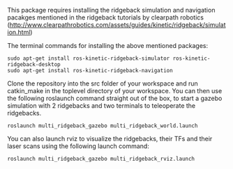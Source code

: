 This package requires installing the ridgeback simulation and navigation pacakges mentioned in the ridgeback tutorials by clearpath robotics (http://www.clearpathrobotics.com/assets/guides/kinetic/ridgeback/simulation.html)

The terminal commands for installing the above mentioned packages: 
```console
sudo apt-get install ros-kinetic-ridgeback-simulator ros-kinetic-ridgeback-desktop
sudo apt-get install ros-kinetic-ridgeback-navigation
```

Clone the repository into the src folder of your workspace and run catkin_make in the toplevel directory of your workspace. You can then use the following roslaunch command straight out of the box, to start a gazebo simulation with 2 ridgebacks and two terminals to teleoperate the ridgebacks.
```console
roslaunch multi_ridgeback_gazebo multi_ridgeback_world.launch
```
You can also launch rviz to visualize the ridgebacks, their TFs and their laser scans using the following launch command:
```console
roslaunch multi_ridgeback_gazebo multi_ridgeback_rviz.launch
```